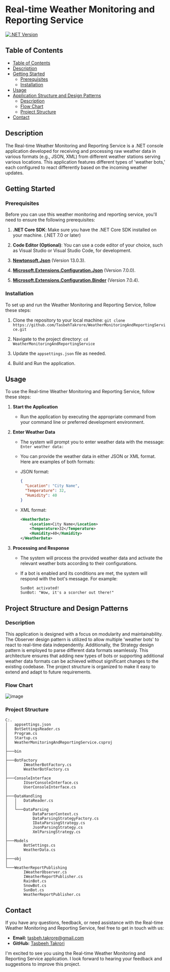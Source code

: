 # Real-time Weather Monitoring and Reporting Service

[![.NET Version](https://img.shields.io/badge/.NET-7.0-blue)](https://dotnet.microsoft.com/)

## Table of Contents

- [Table of Contents](#Table-of-Contents)
- [Description](#description)
- [Getting Started](#getting-started)
  - [Prerequisites](#prerequisites)
  - [Installation](#installation)
- [Usage](#usage)
- [Application Structure and Design Patterns](#Application-Structure-and-Design-Patterns)
  - [Description](#description)
  - [Flow Chart](#Flow-Chart)
  - [Project Structure](#Project-Structure)
- [Contact](#Contact)


## Description

The Real-time Weather Monitoring and Reporting Service is a .NET console application developed for receiving and processing raw weather data in various formats (e.g., JSON, XML) from different weather stations serving various locations. This application features different types of 'weather bots,' each configured to react differently based on the incoming weather updates.

## Getting Started

### Prerequisites

Before you can use this weather monitoring and reporting service, you'll need to ensure the following prerequisites:

1. **.NET Core SDK**: Make sure you have the .NET Core SDK installed on your machine. (.NET 7.0 or later)

2. **Code Editor (Optional)**: You can use a code editor of your choice, such as Visual Studio or Visual Studio Code, for development.

3. **[Newtonsoft.Json](https://www.nuget.org/packages/Newtonsoft.Json/)** (Version 13.0.3).

4. **[Microsoft.Extensions.Configuration.Json](https://www.nuget.org/packages/Microsoft.Extensions.Configuration.Json/)** (Version 7.0.0).

5. **[Microsoft.Extensions.Configuration.Binder](https://www.nuget.org/packages/Microsoft.Extensions.Configuration.Binder/8.0.0-rc.2.23479.6)** (Version 7.0.4).


### Installation

To set up and run the Weather Monitoring and Reporting Service, follow these steps:

1. Clone the repository to your local machine:
      `git clone https://github.com/TasbehTakrore/WeatherMonitoringAndReportingService.git`

2. Navigate to the project directory:
`cd WeatherMonitoringAndReportingService`


3. Update the `appsettings.json` file as needed.

4. Build and Run the application.

## Usage

To use the Real-time Weather Monitoring and Reporting Service, follow these steps:

1. **Start the Application**
     - Run the application by executing the appropriate command from your command line or preferred development environment.

3. **Enter Weather Data**
    - The system will prompt you to enter weather data with the message: `Enter weather data:`
    - You can provide the weather data in either JSON or XML format. Here are examples of both formats:

    - JSON format:
      ```json
      {
        "Location": "City Name",
        "Temperature": 32,
        "Humidity": 40
      }
      ```

    - XML format:
      ```xml
      <WeatherData>
          <Location>City Name</Location>
          <Temperature>32</Temperature>
          <Humidity>40</Humidity>
      </WeatherData>
      ```

3. **Processing and Response**
    - The system will process the provided weather data and activate the relevant weather bots according to their configurations.
    - If a bot is enabled and its conditions are met, the system will respond with the bot's message. For example:
      
        ```vbnet
        SunBot activated!
        SunBot: "Wow, it's a scorcher out there!"
        ```


## Project Structure and Design Patterns

 ### Description
 
  This application is designed with a focus on modularity and maintainability. The Observer design pattern is utilized to allow multiple 'weather bots' to react to real-time data independently. Additionally, the Strategy design pattern is employed to parse different data formats seamlessly. This architecture ensures that adding new types of bots or supporting additional weather data formats can be achieved without significant changes to the existing codebase. The project structure is organized to make it easy to extend and adapt to future requirements.

### Flow Chart

![image](https://github.com/TasbehTakrore/WeatherMonitoringAndReportingService/assets/71009816/74968eba-1508-4b4e-8e1c-3d10847b0bfe)


### Project Structure

````
C:.
│   appsettings.json
│   BotSettingsReader.cs
│   Program.cs
│   Startup.cs
│   WeatherMonitoringAndReportingService.csproj
│
├───bin
│
├───BotFactory
│       IWeatherBotFactory.cs
│       WeatherBotFactory.cs
│
├───ConsoleInterface
│       IUserConsoleInterface.cs
│       UserConsoleInterface.cs
│
├───DataHandling
│   │   DataReader.cs
│   │
│   └───DataParsing
│           DataParserContext.cs
│           DataParsingStrategyFactory.cs
│           IDataParsingStrategy.cs
│           JsonParsingStrategy.cs
│           XmlParsingStrategy.cs
│
├───Models
│       BotSettings.cs
│       WeatherData.cs
│
├───obj
│
└───WeatherReportPublishing
        IWeatherObserver.cs
        IWeatherReportPublisher.cs
        RainBot.cs
        SnowBot.cs
        SunBot.cs
        WeatherReportPublisher.cs
````

## Contact

If you have any questions, feedback, or need assistance with the Real-time Weather Monitoring and Reporting Service, feel free to get in touch with us:

- **Email:** tasbeh.takrore@gmail.com
- **GitHub:** [Tasbeeh Takrori](https://github.com/TasbehTakrore)

I'm excited to see you using the Real-time Weather Monitoring and Reporting Service application. I look forward to hearing your feedback and suggestions to improve this project.
